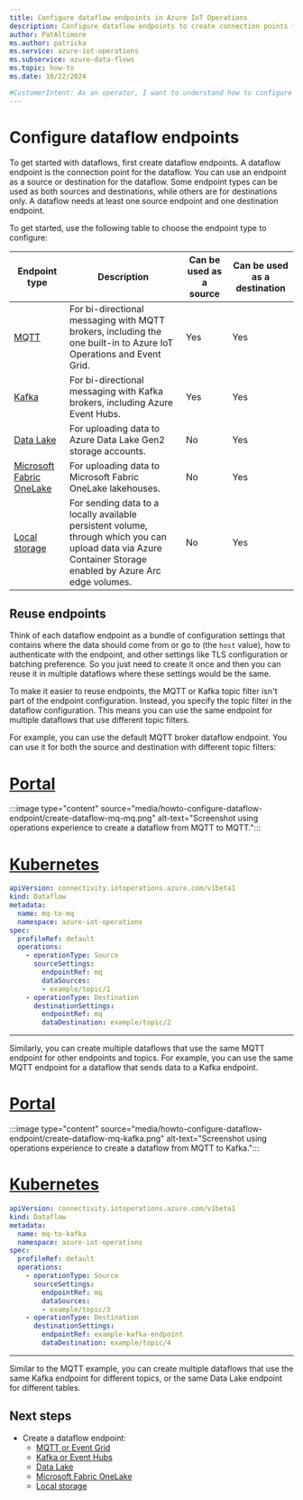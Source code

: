 ```yaml
---
title: Configure dataflow endpoints in Azure IoT Operations
description: Configure dataflow endpoints to create connection points for data sources.
author: PatAltimore
ms.author: patricka
ms.service: azure-iot-operations
ms.subservice: azure-data-flows
ms.topic: how-to
ms.date: 10/22/2024

#CustomerIntent: As an operator, I want to understand how to configure source and destination endpoints so that I can create a dataflow.
---
```


# Configure dataflow endpoints

To get started with dataflows, first create dataflow endpoints. A dataflow endpoint is the connection point for the dataflow. You can use an endpoint as a source or destination for the dataflow. Some endpoint types can be used as both sources and destinations, while others are for destinations only. A dataflow needs at least one source endpoint and one destination endpoint.

To get started, use the following table to choose the endpoint type to configure:

| Endpoint type | Description | Can be used as a source | Can be used as a destination |
|---------------|-------------|-------------------------|------------------------------|
| [MQTT](howto-configure-mqtt-endpoint.md) | For bi-directional messaging with MQTT brokers, including the one built-in to Azure IoT Operations and Event Grid. | Yes | Yes |
| [Kafka](howto-configure-kafka-endpoint.md) | For bi-directional messaging with Kafka brokers, including Azure Event Hubs. | Yes | Yes |
| [Data Lake](howto-configure-adlsv2-endpoint.md) | For uploading data to Azure Data Lake Gen2 storage accounts. | No | Yes |
| [Microsoft Fabric OneLake](howto-configure-fabric-endpoint.md) | For uploading data to Microsoft Fabric OneLake lakehouses. | No | Yes |
| [Local storage](howto-configure-local-storage-endpoint.md) | For sending data to a locally available persistent volume, through which you can upload data via Azure Container Storage enabled by Azure Arc edge volumes. | No | Yes |

## Reuse endpoints

Think of each dataflow endpoint as a bundle of configuration settings that contains where the data should come from or go to (the `host` value), how to authenticate with the endpoint, and other settings like TLS configuration or batching preference. So you just need to create it once and then you can reuse it in multiple dataflows where these settings would be the same.

To make it easier to reuse endpoints, the MQTT or Kafka topic filter isn't part of the endpoint configuration. Instead, you specify the topic filter in the dataflow configuration. This means you can use the same endpoint for multiple dataflows that use different topic filters. 

For example, you can use the default MQTT broker dataflow endpoint. You can use it for both the source and destination with different topic filters:

# [Portal](#tab/portal)

:::image type="content" source="media/howto-configure-dataflow-endpoint/create-dataflow-mq-mq.png" alt-text="Screenshot using operations experience to create a dataflow from MQTT to MQTT.":::

# [Kubernetes](#tab/kubernetes)

```yaml
apiVersion: connectivity.iotoperations.azure.com/v1beta1
kind: Dataflow
metadata:
  name: mq-to-mq
  namespace: azure-iot-operations
spec:
  profileRef: default
  operations:
    - operationType: Source
      sourceSettings:
        endpointRef: mq
        dataSources:
        - example/topic/1
    - operationType: Destination
      destinationSettings:
        endpointRef: mq
        dataDestination: example/topic/2
```

---

Similarly, you can create multiple dataflows that use the same MQTT endpoint for other endpoints and topics. For example, you can use the same MQTT endpoint for a dataflow that sends data to a Kafka endpoint.

# [Portal](#tab/portal)

:::image type="content" source="media/howto-configure-dataflow-endpoint/create-dataflow-mq-kafka.png" alt-text="Screenshot using operations experience to create a dataflow from MQTT to Kafka.":::

# [Kubernetes](#tab/kubernetes)

```yaml
apiVersion: connectivity.iotoperations.azure.com/v1beta1
kind: Dataflow
metadata:
  name: mq-to-kafka
  namespace: azure-iot-operations
spec:
  profileRef: default
  operations:
    - operationType: Source
      sourceSettings:
        endpointRef: mq
        dataSources:
        - example/topic/3
    - operationType: Destination
      destinationSettings:
        endpointRef: example-kafka-endpoint
        dataDestination: example/topic/4
```

---

Similar to the MQTT example, you can create multiple dataflows that use the same Kafka endpoint for different topics, or the same Data Lake endpoint for different tables.

## Next steps

- Create a dataflow endpoint: 
  - [MQTT or Event Grid](howto-configure-mqtt-endpoint.md)
  - [Kafka or Event Hubs](howto-configure-kafka-endpoint.md)
  - [Data Lake](howto-configure-adlsv2-endpoint.md)
  - [Microsoft Fabric OneLake](howto-configure-fabric-endpoint.md)
  - [Local storage](howto-configure-local-storage-endpoint.md)